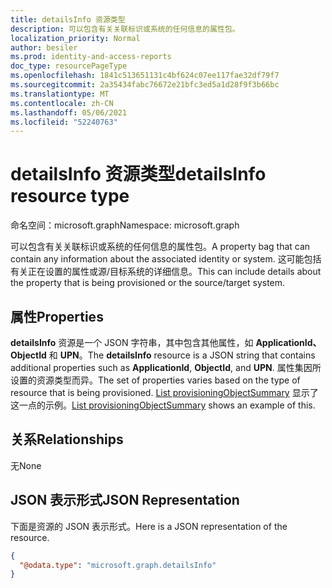 ```yaml
---
title: detailsInfo 资源类型
description: 可以包含有关关联标识或系统的任何信息的属性包。
localization_priority: Normal
author: besiler
ms.prod: identity-and-access-reports
doc_type: resourcePageType
ms.openlocfilehash: 1841c513651131c4bf624c07ee117fae32df79f7
ms.sourcegitcommit: 2a35434fabc76672e21bfc3ed5a1d28f9f3b66bc
ms.translationtype: MT
ms.contentlocale: zh-CN
ms.lasthandoff: 05/06/2021
ms.locfileid: "52240763"
---
```

# <a name="detailsinfo-resource-type"></a><span data-ttu-id="01b52-103">detailsInfo 资源类型</span><span class="sxs-lookup"><span data-stu-id="01b52-103">detailsInfo resource type</span></span>

<span data-ttu-id="01b52-104">命名空间：microsoft.graph</span><span class="sxs-lookup"><span data-stu-id="01b52-104">Namespace: microsoft.graph</span></span>

<span data-ttu-id="01b52-105">可以包含有关关联标识或系统的任何信息的属性包。</span><span class="sxs-lookup"><span data-stu-id="01b52-105">A property bag that can contain any information about the associated identity or system.</span></span> <span data-ttu-id="01b52-106">这可能包括有关正在设置的属性或源/目标系统的详细信息。</span><span class="sxs-lookup"><span data-stu-id="01b52-106">This can include details about the property that is being provisioned or the source/target system.</span></span>

## <a name="properties"></a><span data-ttu-id="01b52-107">属性</span><span class="sxs-lookup"><span data-stu-id="01b52-107">Properties</span></span>
<span data-ttu-id="01b52-108">**detailsInfo** 资源是一个 JSON 字符串，其中包含其他属性，如 **ApplicationId、ObjectId** 和 **UPN**。</span><span class="sxs-lookup"><span data-stu-id="01b52-108">The **detailsInfo** resource is a JSON string that contains additional properties such as **ApplicationId**, **ObjectId**, and **UPN**.</span></span> <span data-ttu-id="01b52-109">属性集因所设置的资源类型而异。</span><span class="sxs-lookup"><span data-stu-id="01b52-109">The set of properties varies based on the type of resource that is being provisioned.</span></span> <span data-ttu-id="01b52-110">[List provisioningObjectSummary](../api/provisioningobjectsummary-list.md) 显示了这一点的示例。</span><span class="sxs-lookup"><span data-stu-id="01b52-110">[List provisioningObjectSummary](../api/provisioningobjectsummary-list.md) shows an example of this.</span></span>

## <a name="relationships"></a><span data-ttu-id="01b52-111">关系</span><span class="sxs-lookup"><span data-stu-id="01b52-111">Relationships</span></span>
<span data-ttu-id="01b52-112">无</span><span class="sxs-lookup"><span data-stu-id="01b52-112">None</span></span>
## <a name="json-representation"></a><span data-ttu-id="01b52-113">JSON 表示形式</span><span class="sxs-lookup"><span data-stu-id="01b52-113">JSON Representation</span></span>
<span data-ttu-id="01b52-114">下面是资源的 JSON 表示形式。</span><span class="sxs-lookup"><span data-stu-id="01b52-114">Here is a JSON representation of the resource.</span></span>
<!--{
  "blockType": "resource",
  "@odata.type": "microsoft.graph.detailsInfo",
  "openType": true,
 "optionalProperties": [
 
 ],
}-->
``` json
{
  "@odata.type": "microsoft.graph.detailsInfo"
}
```



